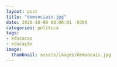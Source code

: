```yaml
---
layout: post
title: "demsociais.jpg"
date: 2020-10-09 00:00:01 -0300
categories: politica
tags:
- educacao
- educação
image: 
  thumbnail: assets/images/demsocais.jpg
---
```

